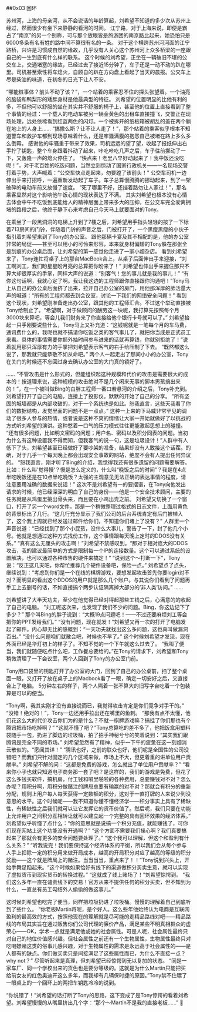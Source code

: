 ##0x03 回环

苏州河，上海的母亲河，从不会说话的年龄算起，刘希望不知道的多少次从苏州上经过，然而很少有坐下来静静的看河的时间。
江宁路，对于上海来说，即便是霸占了“南京”的另一个别称，可与那个放眼皆是旅游团的南京路比起来，她恐怕只是6000多条有名有姓的路中间不算很有名的一条。
对于这个横跨苏州河河面的江宁路桥，兴许是习惯成自然的缘故，几乎没有人关心这个苏州河上众多桥梁的一座跟自己的一生到底有什么样的联系。
这个时候的刘希望，正坐在一辆破旧不堪的公交车上，交通堵塞的缘故，已经过去了接近15分钟了，车子还是一动不动的趴在哪里。司机甚至索性将车熄火，自顾自的趴在方向盘上看起了当天的晨报。公交车上尽是柴油的味道，在初冬的日光下让人不安。

“哪能桩事体？前头不动了该？”，一个站着的乘客忍不住的探头张望着。一个油亮的脑袋和鸭梨形的矮胖身材是他最典型的特征。
刘希望的位置明显的比他有利的多，不但他可以舒服的坐在其实并不舒服的椅子上，甚至他的位置上直接看到了整个事情的经过：一个载人的电动车被另一辆金黄色的出租车直接撞飞，交警正在现场处理，远处依稀看到红蓝两色的闪灯。一个被拆开的纸板箱被胡乱的盖在两个躺在地上的人身上……
“搞撒么斯？让不让人走了！”，那个站着的乘客似乎根本不知道警车和救护车都到现场意味着什么，还是牢骚满腹的抱怨自己被堵在路上多么多么倒霉。
感谢他的牢骚重于带来了效果，司机远远的望了望，收起了报纸伸出右手拧了钥匙，整个车身跟着抖动了起来，咔吃咔吃几声之后，车子往前挪动了一下，又轰隆一声的熄火停住了。
“快点来！老里八早好动起来了！我中饭还没吃呢！”，对于老百姓的吃饭问题，当然立刻惊动了国家行政机关——一名现场交警打着手势，大声喊着：“公交车快点走起来，勿要蹚了该前头！”
公交车司机一边伸出手来打招呼，一遍重新发动起了车子。车子总算慢腾腾的挪动起来，到了一架破碎的电动车前又放慢了速度。
“死了哪里不好，还挡着路勿让人家过！”，那名乘客显然对这个影响他午饭心情的现状表达了不满。
其实刘希望也根本没有心情去体会中午不吃饭到底能给人的精神层面上带来多大的压抑，在公交车完全驶离拥堵的路段之后，他终于静下心来考虑自己今天马上就要面对的Tony。

在乘坐了一段黑洞洞的电梯上升到了7楼之后，刘希望用手指头轻轻的按了一下标着713房间的门铃，伴随着门铃的声音之后，门被打开了，一个黑瘦黑瘦的小伙子指引着刘希望来到了Tony的办公室。
跟他那辆卡宴及其不相配的是，他的办公室非常的局促——甚至可以用小的可怜来形容，本来就身材偏矮的Tony躲在那张全是刮痕的办公桌后面，让刘希望的第一感觉他走进了一家小烟杂店。
看到刘希望来了，Tony连忙将桌子上的那台MacBook合上，从桌子后面伸出手来迎接，“刘工啊刘工，我们盼星星盼月亮的总算把你盼来了！”
刘希望也伸出手来握住那只不算大却很厚实的手掌，同样大声的说道：“别客气！您的事儿就是我的事儿！”
“有你这句话啊，我就心定了啊。我让我这边的工程师跟你直接跟你沟通吧！”Tony马上从自己的办公桌后面挤了出来，拉开自己办公室的房门，用他那浑厚的肺活量大声的喊道：“所有的工程师都去到会议室，讨论一下我们的网络安全问题！”
看到这个现状，刘希望刚准备走出办公室，跟其他的工程师汇合。不过这个举动直接被Tony给制止了。“希望啊，对于做顾问的酬劳这一块呢，我打算先按照每个月3000块来算吧，等会儿我们财务来了你直接给他个银行卡号就可以了。”
刘希望抬起一只手刚要说些什么，Tony马上又补充道：“这钱呢就是一笔每个月的车马费，通讯费什么的，我呢也就不搞请你吃饭之类的客气事儿了，就把你当成是正式员工来看。具体的事情需要你额外抽时间参与进来的话就再算钱，你就别拒绝了！”说着就用那只浑厚有力的手掌把刘希望表示客气的右手给压制了下去。
“既然都这么说了，那我就只能恭敬不如从命吧。”
两个人一起走出了那间小小的办公室，Tony在关门的时候还不忘回过身去确认办公室的大门真的锁好了。

……
“不管攻击是什么形式的，但能组织起这种规模和代价的攻击是需要很大的成本的！按道理来说，这种规模的攻击绝对不是几个闲来无事的脚本男孩搞出来的！”，在一个被叫做Bing的白胖工程师一番口若悬河的介绍之后，Tony补充到。
刘希望打开了自己的电脑，连接上了投影仪。默默的开始了自己的分享。
“所有坚固的城墙都是从内部攻破的，对于一个系统也是如此。恕我直言，这些天我看了你们的数据结构，发觉里面的问题不是一点点。”
这种一上来的下马威非常罕见的调动了很多人参与的热情，或者说是这种不爽的情绪让大家一开始就做好了以挑战的方式听刘希望的演讲。这种憋着一口气的压力模式往往更能激起思想上的碰撞。
“还有很多问题，比如明文密码的问题；用户名、密码以及积分同表的问题。当初为什么有这种设置我不得而知，但我客气的说一句，这是垃圾设计！”人群中有人低下了头，刘希望甚至已经做好了要吵架的准备，结果却没有人敢接这个话茬。的确，对于几乎一个每天晚上都会出现安全事故的网站，绝度不会有人提出任何异议的。
“恕我直言，刚才听了Bing的介绍，我觉得我还有很多遗留的问题需要解答。比如：什么叫’觉得慢’？慢是怎么定义的，什么叫“晚饭之后的时间”？我是在4点半吃晚饭还是在10点半吃晚饭？太强的主观意见无法正确的表达事情的程度，请注意要用准确的数据来说话！”
这次不是刘希望有一的要摆谱，在Tony向他发出请求的时候，他已经深深的明白了自己的身份——他是一个安全技术顾问，主要的任务就是从鸡蛋里挑出骨头来，而且要在小鸡出壳之前。
刘希望又切换了一个窗口，打开了另一个word文件，那是一个稍微整理过格式的日志文件，上面用黄色的背景标出了几行。“这几行充分显示了我们公司的后台系统肯定有后门被植入了，这个我上周就已经发送过邮件给你们，不知道你们堵上了没有？”
人群里一个声音说道：“已经找到了那个小屁孩，没什么大事儿，警告了一下，封了他几个小号。他就是想通过这种方式找份工作，这个事情跟每天晚上定时的DDOS没有关系。”
“真有这么无厘头的攻击啊！”刘希望不禁感叹到。“那对于相对庞大的DDOS攻击，我的建议最简单的方式是限制每一个IP的连接数量。这个可以通过系统的设置解决，也可以通过各种市售的硬件来搞定！”
“说到这个～打断一下”，Tony说：“反正这几天吧，你帮忙推荐几个硬件设备吧，保险一点。”
刘希望点了点头，继续说到：“考虑到你们是一个在线的棋牌游戏，要想发起攻击首先你要login对不对？而明显的看出这个DDOS的用户就是那么几个账户。与其说你们看到了问题再手工上去删号的话，不如直接搞个两步认证隔离掉大部分的’非人类’访问。”
……

刘希望讲了大半天功夫，至少在他觉得已经对得起那些工钱之后，心满意的的收起了自己的电脑。
“刘工呢这次来，也发现了我们不少的问题。Bing，你这边记下了多少？”
那个叫Bing的胖子说到：“大概19点问题吧！——不过还要麻烦刘工等会把你的PPT发给我们。”
“没有问题，现在就发！”刘希望又再一次的打开了电脑发起了邮件。内心却无比的感概到：“一天功夫就找出这么多问题，这也真叫做漏洞百出。”
“没什么问题咱们就散会吧，时候也不早了。”
这个时候刘希望才发现，现在外面已经是华灯初上的样子了。不知不觉的一个下午就这么过去了。
“我叫了便当，我们就随便吃点什么吧，工作餐总要给的。”在Tony的请求下，刘希望和Tony稍微清理了一下会议室，两个人回到了Tony的办公室门前。

Tony用口袋里的钥匙打开了办公室的大门，回到了自己的办公桌前，扫了整个桌面一眼，又打开了放在桌子上的Macbook看了一眼，确定一切安好之后，又直接合上了电脑。
5分钟左右的样子，两个人隔着一张不算大的旧写字台吃着一个包装算是可以的便当。

“Tony啊，我其实刚才没有直接说而已，我觉得攻击肯定是你们竞争对手干的。”
“没错！绝对的！”，Tony一边还用手拉出还在嘴里的鱼刺。
“那我有点不太懂，他们花这么大的代价攻击你们为的是什么？不就一棋牌游戏嘛？搞挂了你们那也有个腾讯把市场吃掉啊？”
“这就不懂了吧？”Tony总算吃的差不多了，他把饭盒用塑料袋随手一包，扔进了脚边的垃圾桶，拍了拍手神秘兮兮的笑着说到：“其实我们跟腾讯是完全不同的市场。”
刘希望忽然有了精神，似乎一下午的疲惫在这一刻烟消云散似的。“愿闻其详！”
“腾讯也好，之前的联众也好，他们呢是全国性的公司没错吧？而我们只针对固定的几个区域来做，市场上不大，但更着重的讲单位用户贡献率。”
刘希望不解的问：“这都是免费的游戏，怎么就出了单位用户贡献率？”
“看来你小子也就只知道电子商务那一套了吧？是这样的，我们的游戏是免费，但花了这么多钱买软件，搞机房，付工钱和噼里啪啦的各种费用，总要赚钱对不对？怎么办呢？用积分啊，用积分做赌注的牌局总要有输赢的对不对？那就会有积分的重新分配，规则上用户每人每天获得一定数额的积分，这对于一直打牌的人来说少到没意思的水平。这个时候呢——我不知道你懂不懂经济学——积分事实上具有了稀缺性，有稀缺性之后我们就可以让它发挥它的货币价值了。然后呢，我们只要在功能上允许用户之间积分互相转让就可以建立起一个完整的具有回环效果的经济体系。”
刘希望似乎听懂了点什么：“你的意思就是说搞一个积分充值，就能赚钱了，可你们现在网站上这个功能没有开通啊？”
“这个方面不需要我们操心啊？我们真要搞起来了那就会有更多的安全问题要处理了。”
“这个我可以理解，但这个和盈利有什么关系？”
“听我说完！我们要保持这个经济体系的平衡，所以我们会从每个参与人手上扣除一定的积分用来做开局成本，越高的开局积分对应了越高的等级的积分奖励——这个就是牌局上的赌注。当当当当，重点来了！！”Tony说到兴头上，开始手舞足蹈起来。“这个时候如果恰好有线下的渠道做积分买卖生意，就可以实现了虚拟货币到现实货币的转换过程。”
“这就成了线上赌场了！”刘希望惊愕到。
“我们这么多年一直在谴责线下的交易！官方从来不提供任何的积分买卖，但不知到为什么，一直总有员工勾结外人偷偷的做这事儿。”

这时候刘希望也吃完了便当，同样把垃圾扔进了垃圾桶。慢慢的理解着自己到底听到了些什么。
“你老板Martin蒋呢，是个好人。这么些年他始终认为电商是互联网盈利的最高效的方式，按照他现在的理解就是尽可能的走精品路线对吧——精品路线的布局其实旨在通过贩售你们公司代理的廉价产品，满足某些不明真相群众的虚荣心——OK，学术一点就是满足他或她的社会属性。可是人呢，社会属性最终只对自己的地位价值感兴趣。但社会属性之前还有一个生物属性，生物属性最终只对吃喝嫖赌这类的俗事儿感兴趣，对于生物属性的需求是永远高于社会属性的——是人都有的缺点。你们做买卖只是间接满足了这些属性而已，为什么不直接一点？why not？”
尽管听起来是真理，但刘希望已经惊愕到无以复加的状态。
“同是一家车厂、同一个学校出来的货色也是要分等级的。这就是为什么Martin只能把买给前女友的红色奥迪开这么多年，而我却有几辆保时捷的原因。”Tony禁不住瞟了一眼桌上的一个回环上的两把车钥匙冷冷的说到。

“你说错了！”刘希望的话打断了Tony的思路，这下变成了是Tony惊愕的看着刘希望。刘希望慢慢的从嘴里挤出几个字：“那个～Martin不是我的直接老板……”
